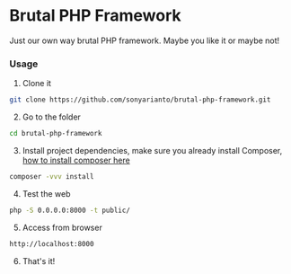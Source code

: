 # Brutal PHP Framework
Just our own way brutal PHP framework. Maybe you like it or maybe not!

### Usage
1. Clone it

```bash
git clone https://github.com/sonyarianto/brutal-php-framework.git
```

2. Go to the folder

```bash
cd brutal-php-framework
```

3. Install project dependencies, make sure you already install Composer, [how to install composer here](https://getcomposer.org/download/)

```bash
composer -vvv install 
```

4. Test the web

```bash
php -S 0.0.0.0:8000 -t public/
```

5. Access from browser

```bash
http://localhost:8000
```

6. That's it!

